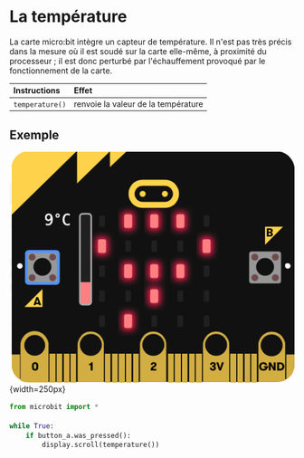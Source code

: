 # La température

La carte micro:bit intègre un capteur de température. Il n'est pas très précis dans la mesure où il est soudé sur la carte elle-même, à proximité du processeur ; il est donc perturbé par l'échauffement provoqué par le fonctionnement de la carte.

|Instructions|Effet|
| :--- | :--- |
|`temperature()`|renvoie la valeur de la température|

## Exemple
![](../images/mb_temperature.png){width=250px}  

```python
from microbit import *

while True:
    if button_a.was_pressed():
        display.scroll(temperature())
```
